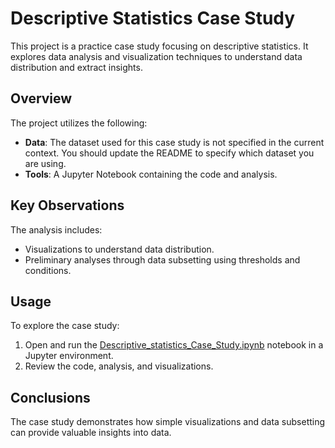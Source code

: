 # Descriptive Statistics Case Study

This project is a practice case study focusing on descriptive statistics. It explores data analysis and visualization techniques to understand data distribution and extract insights.

## Overview

The project utilizes the following:

*   **Data**: The dataset used for this case study is not specified in the current context. You should update the README to specify which dataset you are using.
*   **Tools**: A Jupyter Notebook containing the code and analysis.

## Key Observations

The analysis includes:

*   Visualizations to understand data distribution.
*   Preliminary analyses through data subsetting using thresholds and conditions.

## Usage

To explore the case study:

1.  Open and run the [Descriptive_statistics_Case_Study.ipynb](Descriptive_statistics_Case_Study.ipynb) notebook in a Jupyter environment.
2.  Review the code, analysis, and visualizations.

## Conclusions

The case study demonstrates how simple visualizations and data subsetting can provide valuable insights into data.
